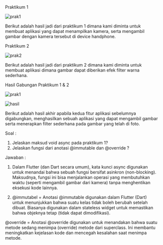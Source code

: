 Praktikum 1

![prak1](kamera_prak1.jpeg)

Berikut adalah hasil jadi dari praktikum 1 dimana kami diminta untuk membuat aplikasi yang dapat menampilkan kamera, serta mengambil gambar dengan kamera tersebut di device handphone.

Praktikum 2

![prak2](Filter_contoh.jpeg) 

Berikut adalah hasil jadi dari praktikum 2 dimana kami diminta untuk membuat aplikasi dimana gambar dapat diberikan efek filter warna sederhana.

Hasil Gabungan Praktikum 1 & 2

![prak1](kamera_prak1.jpeg)

![hasil](filter_hasil.jpeg)

Berikut adalah hasil akhir apabila kedua fitur aplikasi sebelumnya digabungkan, menghasilkan sebuah aplikasi yang dapat mengambil gambar serta menerapkan filter sederhana pada gambar yang telah di foto.


Soal :

1. Jelaskan maksud void async pada praktikum 1?
2. Jelaskan fungsi dari anotasi @immutable dan @override ?

Jawaban :

1. Dalam Flutter (dan Dart secara umum), kata kunci async digunakan untuk menandai bahwa sebuah fungsi bersifat asinkron (non-blocking). Maksudnya, fungsi ini bisa menjalankan operasi yang membutuhkan waktu (seperti mengambil gambar dari kamera) tanpa menghentikan eksekusi kode lainnya.

2. @immutabel =
 Anotasi @immutable digunakan dalam Flutter (Dart) untuk menunjukkan bahwa suatu kelas tidak boleh berubah setelah dibuat. Biasanya digunakan dalam stateless widget untuk memastikan bahwa objeknya tetap (tidak dapat dimodifikasi).

 @override = 
 Anotasi @override digunakan untuk menandakan bahwa suatu metode sedang menimpa (override) metode dari superclass. Ini membantu meningkatkan kejelasan kode dan mencegah kesalahan saat menimpa metode.